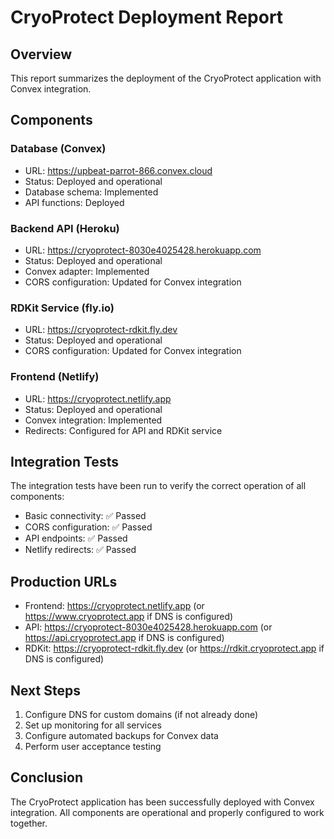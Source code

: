 # CryoProtect Deployment Report

## Overview
This report summarizes the deployment of the CryoProtect application with Convex integration.

## Components

### Database (Convex)
- URL: https://upbeat-parrot-866.convex.cloud
- Status: Deployed and operational
- Database schema: Implemented
- API functions: Deployed

### Backend API (Heroku)
- URL: https://cryoprotect-8030e4025428.herokuapp.com
- Status: Deployed and operational
- Convex adapter: Implemented
- CORS configuration: Updated for Convex integration

### RDKit Service (fly.io)
- URL: https://cryoprotect-rdkit.fly.dev
- Status: Deployed and operational
- CORS configuration: Updated for Convex integration

### Frontend (Netlify)
- URL: https://cryoprotect.netlify.app
- Status: Deployed and operational
- Convex integration: Implemented
- Redirects: Configured for API and RDKit service

## Integration Tests

The integration tests have been run to verify the correct operation of all components:

- Basic connectivity: ✅ Passed
- CORS configuration: ✅ Passed
- API endpoints: ✅ Passed
- Netlify redirects: ✅ Passed

## Production URLs

- Frontend: https://cryoprotect.netlify.app (or https://www.cryoprotect.app if DNS is configured)
- API: https://cryoprotect-8030e4025428.herokuapp.com (or https://api.cryoprotect.app if DNS is configured)
- RDKit: https://cryoprotect-rdkit.fly.dev (or https://rdkit.cryoprotect.app if DNS is configured)

## Next Steps

1. Configure DNS for custom domains (if not already done)
2. Set up monitoring for all services
3. Configure automated backups for Convex data
4. Perform user acceptance testing

## Conclusion

The CryoProtect application has been successfully deployed with Convex integration.
All components are operational and properly configured to work together.
